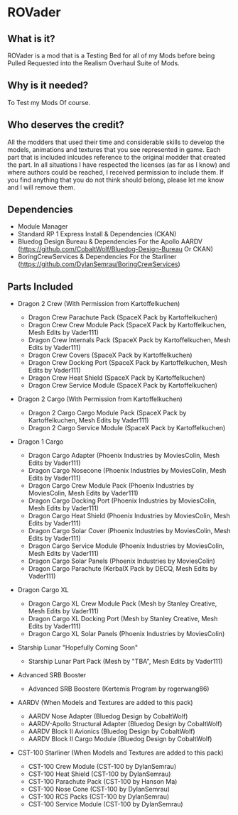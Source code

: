 # ROVader

## What is it?

ROVader is a mod that is a Testing Bed for all of my Mods before being Pulled Requested into the Realism Overhaul Suite of Mods.

## Why is it needed?

To Test my Mods Of course.

## Who deserves the credit?

All the modders that used their time and considerable skills to develop the models, animations and textures that you see represented in game. Each part that is included inlcudes reference to the original modder that created the part. In all situations I have respected the licenses (as far as I know) and where authors could be reached, I received permission to include them. If you find anything that you do not think should belong, please let me know and I will remove them.

## Dependencies

* Module Manager
* Standard RP 1 Express Install & Dependencies (CKAN)
* Bluedog Design Bureau & Dependencies For the Apollo AARDV (https://github.com/CobaltWolf/Bluedog-Design-Bureau Or CKAN)
* BoringCrewServices & Dependencies For the Starliner (https://github.com/DylanSemrau/BoringCrewServices)

## Parts Included

* Dragon 2 Crew (With Permission from Kartoffelkuchen)
  * Dragon Crew Parachute Pack (SpaceX Pack by Kartoffelkuchen)
  * Dragon Crew Crew Module Pack (SpaceX Pack by Kartoffelkuchen, Mesh Edits by Vader111)
  * Dragon Crew Internals Pack (SpaceX Pack by Kartoffelkuchen, Mesh Edits by Vader111)
  * Dragon Crew Covers (SpaceX Pack by Kartoffelkuchen)
  * Dragon Crew Docking Port (SpaceX Pack by Kartoffelkuchen, Mesh Edits by Vader111)
  * Dragon Crew Heat Shield (SpaceX Pack by Kartoffelkuchen)
  * Dragon Crew Service Module (SpaceX Pack by Kartoffelkuchen)

* Dragon 2 Cargo (With Permission from Kartoffelkuchen)
  * Dragon 2 Cargo Cargo Module Pack (SpaceX Pack by Kartoffelkuchen, Mesh Edits by Vader111)
  * Dragon 2 Cargo Service Module (SpaceX Pack by Kartoffelkuchen)

* Dragon 1 Cargo
  * Dragon Cargo Adapter (Phoenix Industries by MoviesColin, Mesh Edits by Vader111)
  * Dragon Cargo Nosecone (Phoenix Industries by MoviesColin, Mesh Edits by Vader111)
  * Dragon Cargo Crew Module Pack (Phoenix Industries by MoviesColin, Mesh Edits by Vader111)
  * Dragon Cargo Docking Port (Phoenix Industries by MoviesColin, Mesh Edits by Vader111)
  * Dragon Cargo Heat Shield (Phoenix Industries by MoviesColin, Mesh Edits by Vader111)
  * Dragon Cargo Solar Cover (Phoenix Industries by MoviesColin, Mesh Edits by Vader111)
  * Dragon Cargo Service Module (Phoenix Industries by MoviesColin, Mesh Edits by Vader111)
  * Dragon Cargo Solar Panels (Phoenix Industries by MoviesColin)
  * Dragon Cargo Parachute (KerbalX Pack by DECQ, Mesh Edits by Vader111)

* Dragon Cargo XL
  * Dragon Cargo XL Crew Module Pack (Mesh by Stanley Creative, Mesh Edits by Vader111)
  * Dragon Cargo XL Docking Port (Mesh by Stanley Creative, Mesh Edits by Vader111)
  * Dragon Cargo XL Solar Panels (Phoenix Industries by MoviesColin)

* Starship Lunar "Hopefully Coming Soon"
  * Starship Lunar Part Pack (Mesh by "TBA", Mesh Edits by Vader111)

* Advanced SRB Booster
  * Advanced SRB Boostere (Kertemis Program by rogerwang86)

* AARDV (When Models and Textures are added to this pack)
  * AARDV Nose Adapter (Bluedog Design by CobaltWolf)
  * AARDV-Apollo Structural Adapter (Bluedog Design by CobaltWolf)
  * AARDV Block II Avionics (Bluedog Design by CobaltWolf)
  * AARDV Block II Cargo Module (Bluedog Design by CobaltWolf)

* CST-100 Starliner (When Models and Textures are added to this pack)
  * CST-100 Crew Module (CST-100 by DylanSemrau)
  * CST-100 Heat Shield (CST-100 by DylanSemrau)
  * CST-100 Parachute Pack (CST-100 by Hanson Ma)
  * CST-100 Nose Cone (CST-100 by DylanSemrau)
  * CST-100 RCS Packs (CST-100 by DylanSemrau)
  * CST-100 Service Module (CST-100 by DylanSemrau)